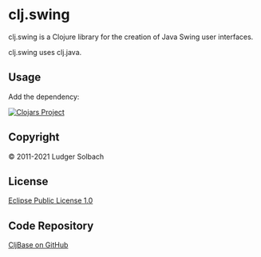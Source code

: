 clj.swing
=========
clj.swing is a Clojure library for the creation of Java Swing user interfaces.

clj.swing uses clj.java.

Usage
-----
Add the dependency:

[![Clojars Project](https://img.shields.io/clojars/v/org.soulspace.clj/clj.swing.svg)](https://clojars.org/org.soulspace.clj/clj.swing)

Copyright
---------
© 2011-2021 Ludger Solbach

License
-------
[Eclipse Public License 1.0](http://www.eclipse.org/legal/epl-v10.html)

Code Repository
---------------
[CljBase on GitHub](https://github.com/lsolbach/CljBase)
